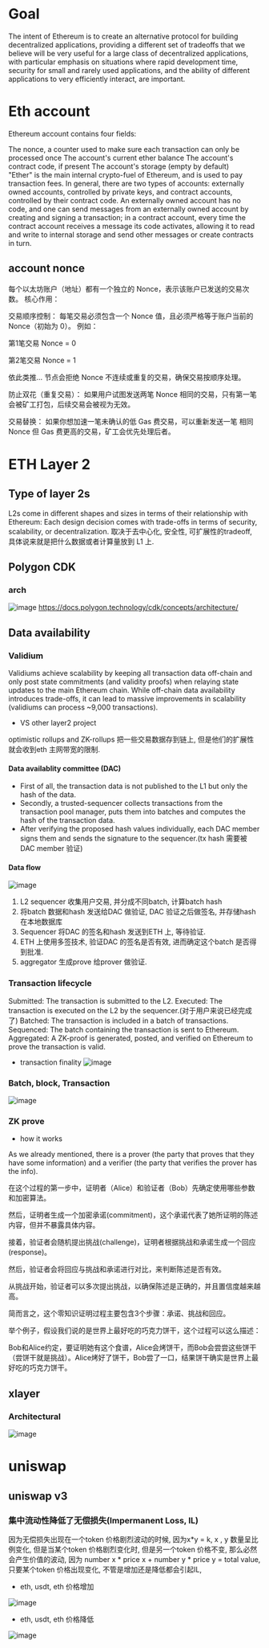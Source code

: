 # Goal
The intent of Ethereum is to create an alternative protocol for building decentralized applications, providing a different set of tradeoffs that we believe will be very useful for a large class of decentralized applications, with particular emphasis on situations where rapid development time, security for small and rarely used applications, and the ability of different applications to very efficiently interact, are important.

# Eth account
Ethereum account contains four fields:

The nonce, a counter used to make sure each transaction can only be processed once
The account's current ether balance
The account's contract code, if present
The account's storage (empty by default)
</br>
"Ether" is the main internal crypto-fuel of Ethereum, and is used to pay transaction fees. In general, there are two types of accounts: externally owned accounts, controlled by private keys, and contract accounts, controlled by their contract code. An externally owned account has no code, and one can send messages from an externally owned account by creating and signing a transaction; in a contract account, every time the contract account receives a message its code activates, allowing it to read and write to internal storage and send other messages or create contracts in turn.

## account nonce
每个以太坊账户（地址）都有一个独立的 Nonce，表示该账户已发送的交易次数。
核心作用：

交易顺序控制：
每笔交易必须包含一个 Nonce 值，且必须严格等于账户当前的 Nonce（初始为 0）。
例如：

第1笔交易 Nonce = 0

第2笔交易 Nonce = 1

依此类推...
节点会拒绝 Nonce 不连续或重复的交易，确保交易按顺序处理。

防止双花（重复交易）：
如果用户试图发送两笔 Nonce 相同的交易，只有第一笔会被矿工打包，后续交易会被视为无效。

交易替换：
如果你想加速一笔未确认的低 Gas 费交易，可以重新发送一笔 相同 Nonce 但 Gas 费更高的交易，矿工会优先处理后者。

# ETH Layer 2
## Type of layer 2s
L2s come in different shapes and sizes in terms of their relationship with Ethereum: Each design decision comes with trade-offs in terms of security, scalability, or decentralization.
取决于去中心化, 安全性, 可扩展性的tradeoff, 具体说来就是把什么数据或者计算量放到 L1 上.
## Polygon CDK 
### arch
![image](https://github.com/user-attachments/assets/22f7a0ee-2c04-45ca-b0ed-be2b36a8d7a5)
https://docs.polygon.technology/cdk/concepts/architecture/ 
## Data availability
### Validium
Validiums achieve scalability by keeping all transaction data off-chain and only post state commitments (and validity proofs) when relaying state updates to the main Ethereum chain. While off-chain data availability introduces trade-offs, it can lead to massive improvements in scalability (validiums can process ~9,000 transactions).

* VS other layer2 project

optimistic rollups and ZK-rollups 把一些交易数据存到链上, 但是他们的扩展性就会收到eth 主网带宽的限制.
#### Data availablity committee (DAC)
* First of all, the transaction data is not published to the L1 but only the hash of the data.
* Secondly, a trusted-sequencer collects transactions from the transaction pool manager, puts them into batches and computes the hash of the transaction data.
* After verifying the proposed hash values individually, each DAC member signs them and sends the signature to the sequencer.(tx hash 需要被DAC member 验证)

#### Data flow
![image](https://github.com/user-attachments/assets/0288dc6d-952c-4853-a911-a3f090311e3a)
1. L2 sequencer  收集用户交易, 并分成不同batch, 计算batch hash 
2. 将batch 数据和hash 发送给DAC 做验证, DAC 验证之后做签名, 并存储hash 在本地数据库
3. Sequencer 将DAC 的签名和hash 发送到ETH 上, 等待验证.
4. ETH 上使用多签技术, 验证DAC 的签名是否有效, 进而确定这个batch 是否得到批准.
5. aggregator 生成prove 给prover 做验证. 
### Transaction lifecycle
Submitted: The transaction is submitted to the L2.
Executed: The transaction is executed on the L2 by the sequencer.(对于用户来说已经完成了)
Batched: The transaction is included in a batch of transactions.
Sequenced: The batch containing the transaction is sent to Ethereum.
Aggregated: A ZK-proof is generated, posted, and verified on Ethereum to prove the transaction is valid.

* transaction finality
  ![image](https://github.com/user-attachments/assets/79abc639-104f-4975-a0f8-def0f935ce80)

### Batch, block, Transaction
![image](https://github.com/user-attachments/assets/0ef3a3e3-cbf0-4178-adb4-5ccd1c4f2651)

### ZK prove
* how it works

As we already mentioned, there is a prover (the party that proves that they have some information) and a verifier (the party that verifies the prover has the info).

在这个过程的第一步中，证明者（Alice）和验证者（Bob）先确定使用哪些参数和加密算法。

然后，证明者生成一个加密承诺(commitment)，这个承诺代表了她所证明的陈述内容，但并不暴露具体内容。

接着，验证者会随机提出挑战(challenge)，证明者根据挑战和承诺生成一个回应(response)。

然后，验证者会将回应与挑战和承诺进行对比，来判断陈述是否有效。

从挑战开始，验证者可以多次提出挑战，以确保陈述是正确的，并且置信度越来越高。

简而言之，这个零知识证明过程主要包含3个步骤：承诺、挑战和回应。

举个例子，假设我们说的是世界上最好吃的巧克力饼干，这个过程可以这么描述：

Bob和Alice约定，要证明她有这个食谱，Alice会烤饼干，而Bob会尝尝这些饼干（尝饼干就是挑战）。Alice烤好了饼干，Bob尝了一口，结果饼干确实是世界上最好吃的巧克力饼干。
## xlayer
### Architectural
![image](https://github.com/user-attachments/assets/5465ae04-9e8d-4d13-9b5c-8b50927ea4e7)


# uniswap
## uniswap v3 
### 集中流动性降低了无偿损失(Impermanent Loss, IL)
因为无偿损失出现在一个token 价格剧烈波动的时候, 因为x*y = k, x , y 数量呈比例变化, 但是当某个token 价格剧烈变化时, 但是另一个token 价格不变, 那么必然会产生价值的波动, 因为 number x * price x + number y * price y = total value, 
只要某个token 价格出现变化, 不管是增加还是降低都会引起IL, 

* eth, usdt, eth 价格增加

![image](https://github.com/user-attachments/assets/e3fb47a1-213d-4592-bf83-3bafcfa18d8d)

* eth, usdt, eth 价格降低

![image](https://github.com/user-attachments/assets/323d9a35-d411-4738-a20e-fc7e18424547)



